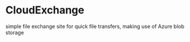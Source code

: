 CloudExchange
=============

simple file exchange site for quick file transfers, making use of Azure blob storage